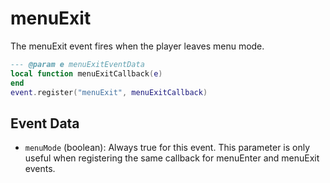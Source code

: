 # menuExit

The menuExit event fires when the player leaves menu mode.

```lua
--- @param e menuExitEventData
local function menuExitCallback(e)
end
event.register("menuExit", menuExitCallback)
```

## Event Data

* `menuMode` (boolean): Always true for this event. This parameter is only useful when registering the same callback for menuEnter and menuExit events.

